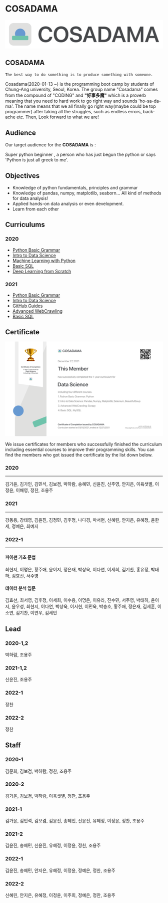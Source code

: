 # COSADAMA

![cosadama](./profile/contents/logo_long_2021.png)

## COSADAMA

```
The best way to do something is to produce something with someone.
```

Cosadama(2020-01-13 ~) is the programming boot camp by students of Chung-Ang university, Seoul, Korea. The group name "Cosadama" comes from the compound of  "CODING" and **"好事多魔"** which is a proverb meaning that you need to hard work to go right way and sounds 'ho-sa-da-ma'. The name means that we all finally go right way(maybe could be top programmer) after taking all the struggles, such as endless errors, back-ache etc. Then, Look forward to what we are!

## Audience

Our target audience for the __COSADAMA__ is :

Super python beginner , a person who has just begun the python or says 'Python is just all greek to me'.

## Objectives
- Knowledge of python fundamentals, principles and grammar
- Knowledge of pandas, numpy, matplotlib, seaborn... All kind of methods for data analysis!
- Applied hands-on data analysis or even development.
- Learn from each other

## Curriculums
### 2020
- [Python Basic Grammar]()
- [Intro to Data Science]()
- [Machine Learning with Python]()
- [Basic SQL]()
- [Deep Learning from Scratch]()
### 2021
- [Python Basic Grammar](https://github.com/Team-COSADAMA/2021-Curriculum/tree/main/Python-Basic-Grammar)
- [Intro to Data Science](https://github.com/Team-COSADAMA/2021-Curriculum/tree/main/Intro-to-Data-Science)
- [GitHub Guides](https://github.com/Team-COSADAMA/2021-Curriculum/tree/main/GitHub-Guides)
- [Advanced WebCrawling](https://github.com/Team-COSADAMA/2021-Curriculum/tree/main/Advanced-WebCrawling)
- [Basic SQL](https://github.com/Team-COSADAMA/2021-Curriculum/tree/main/Basic-SQL)
## Certificate
![Certificate for 2021 Members](./profile/contents/Certificate_members_cosadama.png)

We issue certificates for members who successfully finished the curriculum including essential courses to improve their programming skills. You can find the members who got issued the certificate by the list down below.

### 2020
---
김가윤, 김가인, 김민석, 김보겸, 박하람, 송혜민, 신윤진, 신주영, 안지은, 이육샛별, 이정윤, 이해영, 정찬, 조용주

### 2021
---
강동용, 강태영, 김윤진, 김정민, 김후정, 나다경, 박서현, 신혜린, 안지은, 유혜정, 윤한세, 정예은, 최예지

### 2022-1
---
#### 파이썬 기초 문법
최현지, 이명은, 황주애, 윤이지, 정은재, 박상욱, 이다연, 이세희, 김기찬, 홍유정, 박태하, 김효선, 서주영

#### 데이터 분석 입문
김효선, 최서영, 김후정, 이세희, 이수용, 이명은, 이유라, 진수민, 서주영, 박태하, 윤이지, 윤우성, 최현지, 이다연, 박상욱, 이서현, 이민욱, 박승호, 황주애, 정은재, 김세훈, 이소연, 김기찬, 이연우, 김세민


## Lead
### 2020-1,2

박하람, 조용주
### 2021-1,2

신윤진, 조용주
### 2022-1

정찬

### 2022-2

정찬

## Staff
### 2020-1

김문희, 김보겸, 박하람, 정찬, 조용주
### 2020-2

김가윤, 김보겸, 박하람, 이육샛별, 정찬, 조용주
### 2021-1

김가윤, 김민석, 김보겸, 김윤진, 송혜민, 신윤진, 유혜정, 이정윤, 정찬, 조용주
### 2021-2

김윤진, 송혜민, 신윤진, 유혜정, 이정윤, 정찬, 조용주
### 2022-1

김윤진, 송혜민, 안지은, 유혜정, 이정윤, 정예은, 정찬, 조용주

### 2022-2

신혜린, 안지은, 유혜정, 이정윤, 이주희, 정예은, 정찬, 조용주
